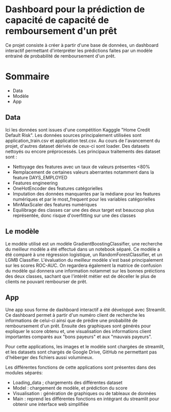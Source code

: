# Dashboard pour la prédiction de capacité de capacité de remboursement d'un prêt

Ce projet consiste à créer à partir d'une base de données, un dashboard interactif permettant d'interpréter les prédictions faites par un modèle entrainé de probabilité de remboursement d'un prêt. 

# Sommaire

- Data
- Modèle
- App

## Data

Ici les données sont issues d'une compétition Kagggle "Home Credit Default Risk". Les données sources principalement utilisées sont application_train.csv et application test.csv. Au cours de l'avancement du projet, d'autres dataset dérivés de ceux-ci sont loader. Des datasets nettoyés ou encore préprocessés.
Les principaux traitements des dataset sont :
- Nettoyage des features avec un taux de valeurs présentes <80%
- Remplacement de certaines valeurs aberrantes notamment dans la feature DAYS_EMPLOYED
- Features engineering 
- OneHotEncoder des features catégorielles
- Imputation des données manquantes par la médiane pour les features numériques et par le most_frequent pour les variables catégorielles
- MinMaxScaler des features numériques
- Equilibrage des classes car une des deux target est beaucoup plus représentée, donc risque d'overfitting sur une des classes

## Le modèle

Le modèle utilisé est un modèle GradientBoostingClassifier, une recherche du meilleur modèle a été effectué dans un notebook séparé. Ce modèle a été comparé à une régression logistique, un RandomForestClassifier, et un LGMB Classifier. L'évaluation du meilleur modèle s'est basé principalement sur les scores ROC-AUC. On regardera également la matrice de confusion du modèle qui donnera une information notammet sur les bonnes préictions des deux classes, sachant que l'intérêt métier est de déceller le plus de clients ne pouvant rembourser de prêt.

## App

Une app sous forme de dashboard interactif a été développé avec Streamlit. Ce dashboard permet à partir d'un numéro client de recherche les informations de celui-ci ainsi que de prédire une probabilité de remboursement d'un prêt. Ensuite des graphiques sont générés pour expliquer le score obtenu et, une visualisation des informations client importantes comparés aux "bons payeurs" et aux "mauvais payeurs". 

Pour cette applications, les images et le modèle sont chargées de streamlit, et les datasets sont chargés de Google Drive, GitHub ne permettant pas d'héberger des fichiers aussi volumineux. 

Les différentes fonctions de cette applications sont présentes dans des modules séparés:
- Loading_data ; chargements des différentes dataset
- Model : chargement de modèle, et prédiction du score
- Visualisation : génération de graphiques ou de tableaux de données
- Main : reprend les différentes fonctions en intégrant du streamlit pour obtenir une interface web simplifiée



